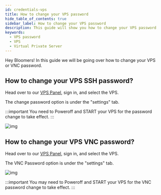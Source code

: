 ```yaml
---
id: credentials-vps
title: How to change your VPS password
hide_table_of_contents: true
sidebar_label: How to change your VPS password
description: This guide will show you how to change your VPS password
keywords:
  - VPS password
  - VPS
  - Virtual Private Server
---
```


Hey Bloomers! In this guide we will be going over how to change your VPS or VNC password.

## How to change your VPS SSH password?

Head over to our [VPS Panel](https://VPS.bloom.host), sign in, and select the VPS.

The change password option is under the "settings" tab. 

:::important
You need to Poweroff and START your VPS for the password change to take effect.
:::

![img](/VPS/credentials/1.png)

## How to change your VPS VNC password?

Head over to our [VPS Panel](https://VPS.bloom.host), sign in, and select the VPS.

The VNC Password option is under the "settings" tab.

![img](/VPS/credentials/2.png)

:::important
You may need to Poweroff and START your VPS for the VNC password change to take effect.
:::
